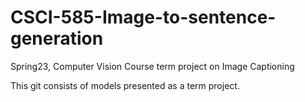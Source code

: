 # CSCI-585-Image-to-sentence-generation
Spring23, Computer Vision Course term project on Image Captioning

This git consists of models presented as a term project.
